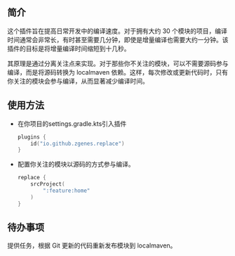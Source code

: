 ## 简介

这个插件旨在提高日常开发中的编译速度。对于拥有大约 30 个模块的项目，编译时间通常会非常长，有时甚至需要几分钟，即使是增量编译也需要大约一分钟。该插件的目标是将增量编译时间缩短到十几秒。

其原理是通过分离关注点来实现。对于那些你不关注的模块，可以不需要源码参与编译，而是将源码转换为 localmaven 依赖。这样，每次修改或更新代码时，只有你关注的模块会参与编译，从而显著减少编译时间。

## 使用方法

- 在你项目的settings.gradle.kts引入插件
    ```kotlin
    plugins {
        id("io.github.zgenes.replace")
    }
    ```
- 配置你关注的模块以源码的方式参与编译。
    ```kotlin
    replace {
        srcProject(
            ":feature:home"
        )
    }
    ```

## 待办事项

提供任务，根据 Git 更新的代码重新发布模块到 localmaven。
